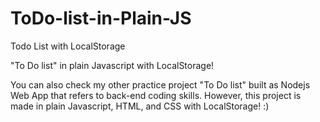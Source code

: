 # ToDo-list-in-Plain-JS
Todo List with LocalStorage

"To Do list" in plain Javascript with LocalStorage!

You can also check my other practice project "To Do list" built as Nodejs Web App that refers to back-end coding skills. However, this project is made in plain Javascript, HTML, and CSS with LocalStorage! :)
